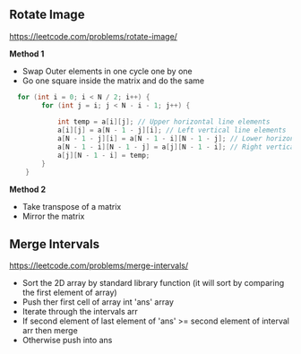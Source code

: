 ##  Rotate Image
https://leetcode.com/problems/rotate-image/

<b> Method 1 </b>
* Swap Outer elements in one cycle one by one
* Go one square inside the matrix and do the same
```cpp
  for (int i = 0; i < N / 2; i++) {
        for (int j = i; j < N - i - 1; j++) {
        
            int temp = a[i][j]; // Upper horizontal line elements
            a[i][j] = a[N - 1 - j][i]; // Left vertical line elements
            a[N - 1 - j][i] = a[N - 1 - i][N - 1 - j]; // Lower horizontal line elements
            a[N - 1 - i][N - 1 - j] = a[j][N - 1 - i]; // Right vertical line elements
            a[j][N - 1 - i] = temp;
        }
    }
```

<b> Method 2 </b>
* Take transpose of a matrix
* Mirror the matrix

## Merge Intervals
https://leetcode.com/problems/merge-intervals/
* Sort the 2D array by standard library function (it will sort by comparing the first element of array)
* Push ther first cell of array int 'ans' array
* Iterate through the intervals arr
* If second element of last element of 'ans' >= second element of interval arr then merge
* Otherwise push into ans
